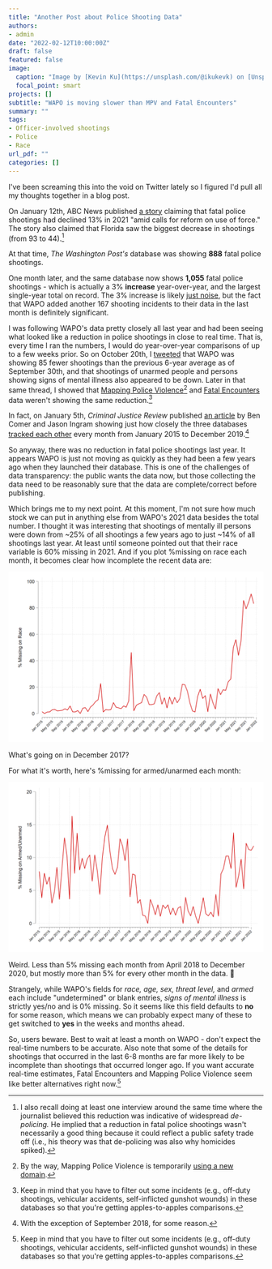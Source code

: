 ```yaml
---
title: "Another Post about Police Shooting Data"
authors: 
- admin
date: "2022-02-12T10:00:00Z"
draft: false
featured: false
image:
  caption: "Image by [Kevin Ku](https://unsplash.com/@ikukevk) on [Unsplash](https://unsplash.com/photos/w7ZyuGYNpRQ)"
  focal_point: smart
projects: []
subtitle: "WAPO is moving slower than MPV and Fatal Encounters"
summary: ""
tags:
- Officer-involved shootings
- Police
- Race
url_pdf: ""
categories: []
---
```


I've been screaming this into the void on Twitter lately so I figured I'd pull all my thoughts together in a blog post. 

On January 12th, ABC News published [a story](https://abcnews.go.com/US/fatal-police-shootings-dip-2021-amid-calls-reform/story?id=81914364) claiming that fatal police shootings had declined 13% in 2021 "amid calls for reform on use of force." The story also claimed that Florida saw the biggest decrease in shootings (from 93 to 44).[^1]

At that time, *The Washington Post's* database was showing **888** fatal police shootings. 

One month later, and the same database now shows **1,055** fatal police shootings - which is actually a 3% **increase** year-over-year, and the largest single-year total on record. The 3% increase is likely [just noise](https://andrewpwheeler.com/2022/02/11/an-update-on-the-wapo-officer-involved-shooting-stats/), but the fact that WAPO added another 167 shooting incidents to their data in the last month is definitely significant. 

I was following WAPO's data pretty closely all last year and had been seeing what looked like a reduction in police shootings in close to real time. That is, every time I ran the numbers, I would do year-over-year comparisons of up to a few weeks prior. So on October 20th, I [tweeted](https://twitter.com/jnixy/status/1450842186048704512?s=20&t=CUeeJKKAY7A7Y3sRIf20Og) that WAPO was showing 85 fewer shootings than the previous 6-year average as of September 30th, and that shootings of unarmed people and persons showing signs of mental illness also appeared to be down. Later in that same thread, I showed that [Mapping Police Violence](https://mappingpoliceviolence.squarespace.com/)[^2] and [Fatal Encounters](https://fatalencounters.org/) data weren't showing the same reduction.[^3] 

In fact, on January 5th, *Criminal Justice Review* published [an article](https://doi.org/10.1177%2F07340168211071014) by Ben Comer and Jason Ingram showing just how closely the three databases [tracked each other](https://twitter.com/jnixy/status/1481753471959318529?s=20&t=CUeeJKKAY7A7Y3sRIf20Og) every month from January 2015 to December 2019.[^4] 

So anyway, there was no reduction in fatal police shootings last year. It appears WAPO is just not moving as quickly as they had been a few years ago when they launched their database. This is one of the challenges of data transparency: the public wants the data now, but those collecting the data need to be reasonably sure that the data are complete/correct before publishing.

Which brings me to my next point. At this moment, I'm not sure how much stock we can put in anything else from WAPO's 2021 data besides the total number. I thought it was interesting that shootings of mentally ill persons were down from ~25% of all shootings a few years ago to just ~14% of all shootings last year. At least until someone pointed out that their race variable is 60% missing in 2021. And if you plot %missing on race each month, it becomes clear how incomplete the recent data are:

![missing_race](missing_race.png)

What's going on in December 2017?

For what it's worth, here's %missing for armed/unarmed each month:

![missing_armed](missing_armed.png)

Weird. Less than 5% missing each month from April 2018 to December 2020, but mostly more than 5% for every other month in the data. 🤷

Strangely, while WAPO's fields for *race, age, sex, threat level,* and *armed* each include "undetermined" or blank entries, *signs of mental illness* is strictly yes/no and is 0% missing. So it seems like this field defaults to **no** for some reason, which means we can probably expect many of these to get switched to **yes** in the weeks and months ahead.

So, users beware. Best to wait at least a month on WAPO - don't expect the real-time numbers to be accurate. Also note that some of the details for shootings that occurred in the last 6-8 months are far more likely to be incomplete than shootings that occurred longer ago. If you want accurate real-time estimates, Fatal Encounters and Mapping Police Violence seem like better alternatives right now.[^3]

[^1]: I also recall doing at least one interview around the same time where the journalist believed this reduction was indicative of widespread *de-policing.* He implied that a reduction in fatal police shootings wasn't necessarily a good thing because it could reflect a public safety trade off (i.e., his theory was that de-policing was also why homicides spiked).
[^2]: By the way, Mapping Police Violence is temporarily [using a new domain](https://twitter.com/samswey/status/1488606324707364868?s=20&t=CUeeJKKAY7A7Y3sRIf20Og).
[^3]: Keep in mind that you have to filter out some incidents (e.g., off-duty shootings, vehicular accidents, self-inflicted gunshot wounds) in these databases so that you're getting apples-to-apples comparisons. 
[^4]: With the exception of September 2018, for some reason.